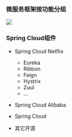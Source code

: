 ### 微服务框架按功能分组

![](http://processon.com/chart_image/629ef4100e3e742555d27268.png)

### Spring Cloud组件

* Spring Cloud Netflix
  * Eureka
  * Ribbon
  * Feign
  * Hystrix
  * Zuul
  * ...

* Spring Cloud Alibaba

* Spring Cloud

* 其它开源
